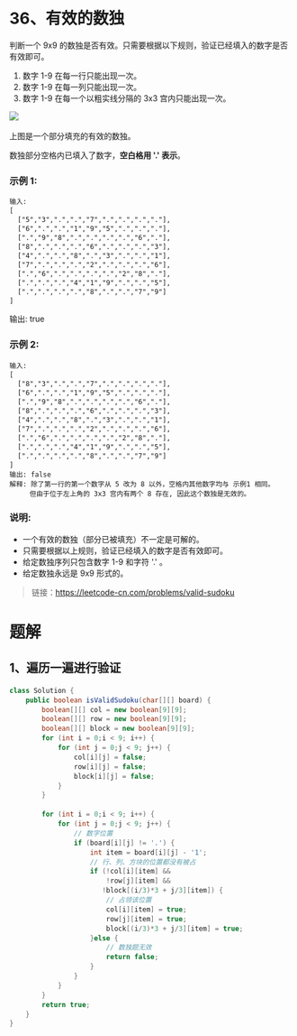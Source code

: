 # 36、有效的数独

判断一个 9x9 的数独是否有效。只需要根据以下规则，验证已经填入的数字是否有效即可。

1. 数字 1-9 在每一行只能出现一次。
2. 数字 1-9 在每一列只能出现一次。
3. 数字 1-9 在每一个以粗实线分隔的 3x3 宫内只能出现一次。

![](\../../images/Sudoku-by-L2G-20050714.png)

上图是一个部分填充的有效的数独。

数独部分空格内已填入了数字，**空白格用 '.' 表示**。

### 示例 1:
```
输入:
[
  ["5","3",".",".","7",".",".",".","."],
  ["6",".",".","1","9","5",".",".","."],
  [".","9","8",".",".",".",".","6","."],
  ["8",".",".",".","6",".",".",".","3"],
  ["4",".",".","8",".","3",".",".","1"],
  ["7",".",".",".","2",".",".",".","6"],
  [".","6",".",".",".",".","2","8","."],
  [".",".",".","4","1","9",".",".","5"],
  [".",".",".",".","8",".",".","7","9"]
]
```
输出: true
### 示例 2:
```
输入:
[
  ["8","3",".",".","7",".",".",".","."],
  ["6",".",".","1","9","5",".",".","."],
  [".","9","8",".",".",".",".","6","."],
  ["8",".",".",".","6",".",".",".","3"],
  ["4",".",".","8",".","3",".",".","1"],
  ["7",".",".",".","2",".",".",".","6"],
  [".","6",".",".",".",".","2","8","."],
  [".",".",".","4","1","9",".",".","5"],
  [".",".",".",".","8",".",".","7","9"]
]
输出: false
解释: 除了第一行的第一个数字从 5 改为 8 以外，空格内其他数字均与 示例1 相同。
     但由于位于左上角的 3x3 宫内有两个 8 存在, 因此这个数独是无效的。
```
### **说明:**

- 一个有效的数独（部分已被填充）不一定是可解的。
- 只需要根据以上规则，验证已经填入的数字是否有效即可。
- 给定数独序列只包含数字 1-9 和字符 '.' 。
- 给定数独永远是 9x9 形式的。

> 链接：https://leetcode-cn.com/problems/valid-sudoku

# 题解
## 1、遍历一遍进行验证
```java
class Solution {
    public boolean isValidSudoku(char[][] board) {
        boolean[][] col = new boolean[9][9];
        boolean[][] row = new boolean[9][9];
        boolean[][] block = new boolean[9][9];
        for (int i = 0;i < 9; i++) {
            for (int j = 0;j < 9; j++) {
                col[i][j] = false;
                row[i][j] = false;
                block[i][j] = false;
            }
        }
        
        for (int i = 0;i < 9; i++) {
            for (int j = 0;j < 9; j++) {
                // 数字位置
                if (board[i][j] != '.') {
                    int item = board[i][j] - '1';
                    // 行、列、方块的位置都没有被占
                    if (!col[i][item] && 
                        !row[j][item] &&
                       !block[(i/3)*3 + j/3][item]) {
                        // 占领该位置
                        col[i][item] = true;
                        row[j][item] = true;
                        block[(i/3)*3 + j/3][item] = true;
                    }else {
                        // 数独题无效
                        return false;
                    }
                }
            }
        }
        return true;
    }
}
```